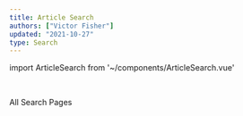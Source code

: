 ```yaml
---
title: Article Search
authors: ["Victor Fisher"]
updated: "2021-10-27"
type: Search
---
```


import ArticleSearch from '~/components/ArticleSearch.vue'

<ArticleSearch />

<br />

<g-link to="/search">All Search Pages</g-link>
